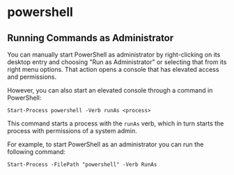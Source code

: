 # powershell

## Running Commands as Administrator

You can manually start PowerShell as administrator by right-clicking on its desktop entry and choosing "Run as Administrator" or selecting that from its right menu options. That action opens a console that has elevated access and permissions.

However, you can also start an elevated console through a command in PowerShell:

```
Start-Process powershell -Verb runAs <process>
```

This command starts a process with the `runAs` verb, which in turn starts the process with permissions of a system admin.

For example, to start PowerShell as an administrator you can run the following command:

```
Start-Process -FilePath "powershell" -Verb RunAs
```
